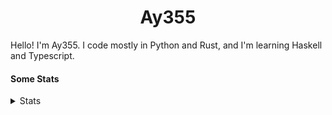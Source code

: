<h1 align="center"><b>Ay355</b></h1>


Hello! I'm Ay355. I code mostly in Python and Rust, and I'm learning Haskell and Typescript.


#### Some Stats


<details>
<summary>Stats</summary>
<br>
 
<a href="https://github.com/Ay-355">
 <img align="center" src="https://github-readme-stats.vercel.app/api?username=Ay-355&theme=tokyonight&show_icons=true&count_private=true&hide_border=true" />
</a><a href="https://github.com/Ay-355">
  <img align="center" src="https://github-readme-stats.vercel.app/api/top-langs/?username=Ay-355&hide=toml,yaml,cmake&layout=compact&langs_count=8&theme=tokyonight&hide_border=true" />
</a>

 
&nbsp; <!-- Space character to put some space between the different stat types. -->

 
<!--START_SECTION:waka-->
**🐱 My GitHub Data** 

> 🏆 4 Contributions in the Year 2022
 > 
> 📦 1.7 kB Used in GitHub's Storage 
 > 
> 🚫 Not Opted to Hire
 > 
> 📜 13 Public Repositories 
 > 
> 🔑 3 Private Repositories  
 > 
**I'm a Night 🦉** 

```text
🌞 Morning    23 commits     ██░░░░░░░░░░░░░░░░░░░░░░░   7.57% 
🌆 Daytime    126 commits    ██████████░░░░░░░░░░░░░░░   41.45% 
🌃 Evening    147 commits    ████████████░░░░░░░░░░░░░   48.36% 
🌙 Night      8 commits      ░░░░░░░░░░░░░░░░░░░░░░░░░   2.63%

```
📅 **I'm Most Productive on Monday** 

```text
Monday       54 commits     ████░░░░░░░░░░░░░░░░░░░░░   17.76% 
Tuesday      39 commits     ███░░░░░░░░░░░░░░░░░░░░░░   12.83% 
Wednesday    33 commits     ██░░░░░░░░░░░░░░░░░░░░░░░   10.86% 
Thursday     49 commits     ████░░░░░░░░░░░░░░░░░░░░░   16.12% 
Friday       48 commits     ████░░░░░░░░░░░░░░░░░░░░░   15.79% 
Saturday     47 commits     ███░░░░░░░░░░░░░░░░░░░░░░   15.46% 
Sunday       34 commits     ██░░░░░░░░░░░░░░░░░░░░░░░   11.18%

```


📊 **This Week I Spent My Time On** 

```text
💬 Programming Languages: 
Python                   5 hrs 18 mins       ███████████████░░░░░░░░░░   62.65% 
Lua                      2 hrs 42 mins       ████████░░░░░░░░░░░░░░░░░   31.86% 
Markdown                 13 mins             ░░░░░░░░░░░░░░░░░░░░░░░░░   2.62% 
Text                     6 mins              ░░░░░░░░░░░░░░░░░░░░░░░░░   1.34% 
Rust                     2 mins              ░░░░░░░░░░░░░░░░░░░░░░░░░   0.52%

🔥 Editors: 
Neovim                   8 hrs 29 mins       █████████████████████████   100.0%

🐱‍💻 Projects: 
schoolwork               5 hrs 16 mins       ███████████████░░░░░░░░░░   62.21% 
nvim                     2 hrs 23 mins       ███████░░░░░░░░░░░░░░░░░░   28.16% 
telescope.nvim           37 mins             █░░░░░░░░░░░░░░░░░░░░░░░░   7.32% 
Unknown Project          4 mins              ░░░░░░░░░░░░░░░░░░░░░░░░░   0.95% 
haste-cli                3 mins              ░░░░░░░░░░░░░░░░░░░░░░░░░   0.7%

💻 Operating System: 
Windows                  8 hrs 29 mins       █████████████████████████   100.0%

```

**I Mostly Code in Python** 

```text
Python                   8 repos             ██████████████████░░░░░░░   72.73% 
HTML                     1 repo              ██░░░░░░░░░░░░░░░░░░░░░░░   9.09% 
C++                      1 repo              ██░░░░░░░░░░░░░░░░░░░░░░░   9.09% 
Rust                     1 repo              ██░░░░░░░░░░░░░░░░░░░░░░░   9.09%

```



 Last Updated on 08/01/2022
<!--END_SECTION:waka-->
</details>
